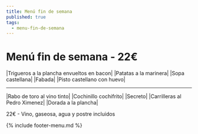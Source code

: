 ```yaml
---
title: Menú fin de semana
published: true
tags:
  - menu-fin-de-semana
---
```


# Menú fin de semana - 22€

<!--|Ensalada con rulo de cabra, frutos secos y balsámico de frutos rojos|-->

|Trigueros a la plancha envueltos en bacon|
|Patatas a la marinera|
|Sopa castellana|
|Fabada|
|Pisto castellano con huevo|

------

|Rabo de toro al vino tinto|
|Cochinillo cochifrito|
|Secreto|
|Carrilleras al Pedro Ximenez|
|Dorada a la plancha|

<!-- |Cordero asado|eligiendo este segundo plato se añade 6€ al menú, en total 28€| -->

22€ - Vino, gaseosa, agua y postre incluidos

{% include footer-menu.md %}
